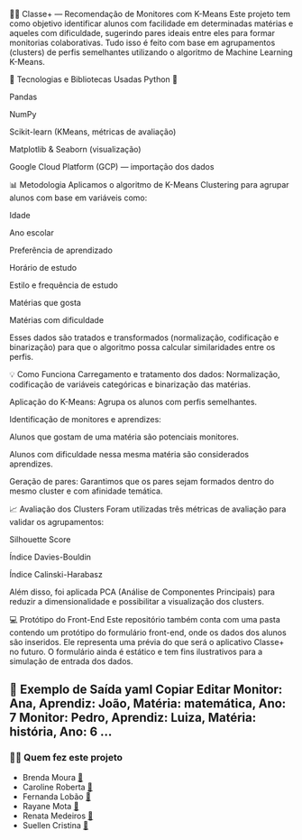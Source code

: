 👩‍🏫 Classe+ — Recomendação de Monitores com K-Means
Este projeto tem como objetivo identificar alunos com facilidade em determinadas matérias e aqueles com dificuldade, sugerindo pares ideais entre eles para formar monitorias colaborativas. Tudo isso é feito com base em agrupamentos (clusters) de perfis semelhantes utilizando o algoritmo de Machine Learning K-Means.

🧠 Tecnologias e Bibliotecas Usadas
Python 🐍

Pandas

NumPy

Scikit-learn (KMeans, métricas de avaliação)

Matplotlib & Seaborn (visualização)

Google Cloud Platform (GCP) — importação dos dados

📊 Metodologia
Aplicamos o algoritmo de K-Means Clustering para agrupar alunos com base em variáveis como:

Idade

Ano escolar

Preferência de aprendizado

Horário de estudo

Estilo e frequência de estudo

Matérias que gosta

Matérias com dificuldade

Esses dados são tratados e transformados (normalização, codificação e binarização) para que o algoritmo possa calcular similaridades entre os perfis.

💡 Como Funciona
Carregamento e tratamento dos dados: Normalização, codificação de variáveis categóricas e binarização das matérias.

Aplicação do K-Means: Agrupa os alunos com perfis semelhantes.

Identificação de monitores e aprendizes:

Alunos que gostam de uma matéria são potenciais monitores.

Alunos com dificuldade nessa mesma matéria são considerados aprendizes.

Geração de pares: Garantimos que os pares sejam formados dentro do mesmo cluster e com afinidade temática.

📈 Avaliação dos Clusters
Foram utilizadas três métricas de avaliação para validar os agrupamentos:

Silhouette Score

Índice Davies-Bouldin

Índice Calinski-Harabasz

Além disso, foi aplicada PCA (Análise de Componentes Principais) para reduzir a dimensionalidade e possibilitar a visualização dos clusters.

💻 Protótipo do Front-End
Este repositório também conta com uma pasta contendo um protótipo do formulário front-end, onde os dados dos alunos são inseridos. Ele representa uma prévia do que será o aplicativo Classe+ no futuro.
O formulário ainda é estático e tem fins ilustrativos para a simulação de entrada dos dados.

🔁 Exemplo de Saída
yaml
Copiar
Editar
Monitor: Ana, Aprendiz: João, Matéria: matemática, Ano: 7
Monitor: Pedro, Aprendiz: Luiza, Matéria: história, Ano: 6
...
---

### 👩‍💻 Quem fez este projeto

- Brenda Moura [🔗](http://linkedin.com/in/brendamoura)
- Caroline Roberta [🔗](https://www.linkedin.com/in/SEU-USUÁRIO)
- Fernanda Lobão [🔗](www.linkedin.com/in/fernanda-lobao-developer)
- Rayane Mota [🔗](http://linkedin.com/in/raymotta)
- Renata Medeiros [🔗](https://www.linkedin.com/in/SEU-USUÁRIO)
- Suellen Cristina [🔗](https://www.linkedin.com/in/suellencris/)
